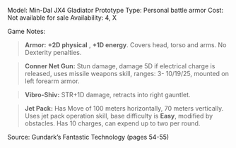 Model: Min-Dal JX4 Gladiator Prototype
Type: Personal battle armor
Cost: Not available for sale
Availability: 4, X

Game Notes:

> **Armor:**  **+2D physical** , **+1D energy**. Covers head, torso and arms. No Dexterity penalties.

> **Conner Net Gun:** Stun damage, damage 5D if electrical charge is released, uses missile weapons skill, ranges: 3- 10/19/25, mounted on left forearm armor.

> **Vibro-Shiv:** STR+1D damage, retracts into right gauntlet.

> **Jet Pack:** Has Move of 100 meters horizontally, 70 meters vertically. Uses jet pack operation skill, base difficulty is **Easy**, modified by obstacles. Has 10 charges, can expend up to two per round.

Source: Gundark’s Fantastic Technology (pages 54-55)